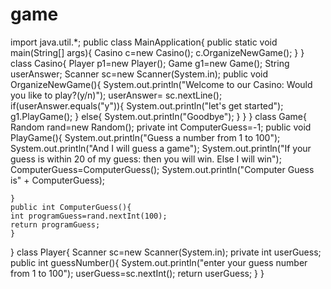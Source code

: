 # game
import java.util.*;
public class MainApplication{
	public static void main(String[] args){
	Casino c=new Casino();
	c.OrganizeNewGame();
	}
}
class Casino{
	Player p1=new Player();
	Game g1=new Game();
	String userAnswer;
	Scanner sc=new Scanner(System.in);
	public void OrganizeNewGame(){
	System.out.println("Welcome to our Casino: Would you like to play?(y/n)");
	userAnswer= sc.nextLine();
	if(userAnswer.equals("y")){
	System.out.println("let's get started");
	g1.PlayGame();
	}
	else{
	System.out.println("Goodbye");
	}
	}
}
class Game{
	Random rand=new Random();
	private int ComputerGuess=-1;
	public void PlayGame(){
	System.out.println("Guess a number from 1 to 100");
	System.out.println("And I will guess a game");
	System.out.println("If your guess is within 20 of my guess: then you will win. Else I will win");
	ComputerGuess=ComputerGuess();
	System.out.println("Computer Guess is" + ComputerGuess);

	}
	public int ComputerGuess(){
	int programGuess=rand.nextInt(100);
	return programGuess;
	}

}
class Player{
	Scanner sc=new Scanner(System.in);
	private int userGuess;
	public int guessNumber(){
	System.out.println("enter your guess number from 1 to 100");
	userGuess=sc.nextInt();
	return userGuess;
	}
}
